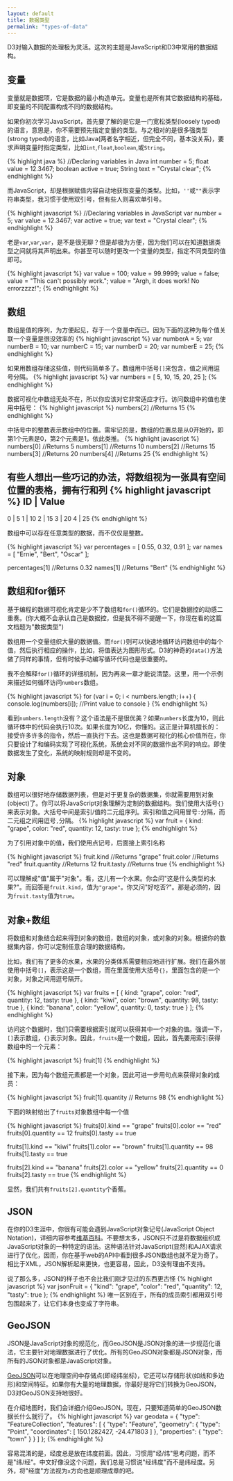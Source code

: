 ```yaml
---
layout: default
title: 数据类型
permalink: "types-of-data"
---
```


D3对输入数据的处理极为灵活。这次的主题是JavaScript和D3中常用的数据结构。

## 变量
变量就是数据项，它是数据的最小构造单元。变量也是所有其它数据结构的基础，即变量的不同配置构成不同的数据结构。

如果你初次学习JavaScript，首先要了解的是它是一门宽松类型(loosely typed)的语言，意思是，你不需要预先指定变量的类型。与之相对的是很多强类型(strong typed)的语言，比如Java(两者名字相近，但完全不同，基本没关系)，要求声明变量时指定类型，比如`int`,`float`,`boolean`,或`String`。

{% highlight java %}
//Declaring variables in Java
int number = 5;
float value = 12.3467;
boolean active = true;
String text = "Crystal clear";
{% endhighlight %}

而JavaScript，却是根据赋值内容自动地获取变量的类型。比如，`''`或`""`表示字符串类型，我习惯于使用双引号，但有些人则喜欢单引号。

{% highlight javascript %}
//Declaring variables in JavaScript
var number = 5;
var value = 12.3467;
var active = true;
var text = "Crystal clear";
{% endhighlight %}

老是`var`,`var`,`var`，是不是很无聊？但是却极为方便，因为我们可以在知道数据类型之间就将其声明出来。你甚至可以随时更改一个变量的类型，指定不同类型的值即可。


{% highlight javascript %}
var value = 100;
value = 99.9999;
value = false;
value = "This can't possibly work.";
value = "Argh, it does work! No errorzzzz!";
{% endhighlight %}

## 数组
数组是值的序列，为方便起见，存于一个变量中而已。因为下面的这种为每个值关联一个变量是很没效率的
{% highlight javascript %}
var numberA = 5;
var numberB = 10;
var numberC = 15;
var numberD = 20;
var numberE = 25;
{% endhighlight %}

如果用数组存储这些值，则代码简单多了。数组用中括号`[]`来包含，值之间用逗号分隔。
{% highlight javascript %}
var numbers = [ 5, 10, 15, 20, 25 ];
{% endhighlight %}

数据可视化中数组无处不在，所以你应该对它非常适应才行。访问数组中的值也使用中括号：
{% highlight javascript %}
numbers[2]  //Returns 15
{% endhighlight %}

中括号中的整数表示数组中的位置。需牢记的是，数组的位置总是从0开始的，即第1个元素是0，第2个元素是1，依此类推。
{% highlight javascript %}
numbers[0]  //Returns 5
numbers[1]  //Returns 10
numbers[2]  //Returns 15
numbers[3]  //Returns 20
numbers[4]  //Returns 25
{% endhighlight %}

有些人想出一些巧记的办法，将数组视为一张具有空间位置的表格，拥有行和列
{% highlight javascript %}
 ID | Value
 ------------
  0  |  5
  1  |  10
  2  |  15
  3  |  20
  4  |  25
{% endhighlight %}

数组中可以存在任意类型的数据，而不仅仅是整数。

{% highlight javascript %}
var percentages = [ 0.55, 0.32, 0.91 ];
var names = [ "Ernie", "Bert", "Oscar" ];

percentages[1]  //Returns 0.32
names[1]        //Returns "Bert"
{% endhighlight %}

## 数组和for循环
基于编程的数据可视化肯定是少不了数组和`for()`循环的。它们是数据控的动感二重奏。(你大概不会承认自己是数据控，但是我不得不提醒一下，你现在看的这篇文档题为"数据类型")

数组用一个变量组织大量的数据值。而`for()`则可以快速地循环访问数组中的每个值，然后执行相应的操作，比如，将值表达为图形形式。D3的神奇的`data()`方法做了同样的事情，但有时候手动编写循环代码也是很重要的。

我不会解释`for()`循环的详细机制，因为再来一章才能说清楚。这里，用一个示例来描述如何循环访问`numbers`数组。


{% highlight javascript %}
for (var i = 0; i < numbers.length; i++) {
	console.log(numbers[i]);  //Print value to console
}
{% endhighlight %}

看到`numbers.length`没有？这个语法是不是很优美？如果`numbers`长度为10，则此循环体中的代码会执行10次。如果长度为10亿，你懂的。这正是计算机擅长的：接受许多许多的指令，然后一直执行下去。这也是数据可视化的核心价值所在，你只要设计了和编码实现了可视化系统，系统会对不同的数据作出不同的响应。即使数据发生了变化，系统的映射规则却是不变的。


## 对象
数组可以很好地存储数据列表，但是对于更复杂的数据集，你就需要用到对象(object)了。你可以将JavaScript对象理解为定制的数据结构。我们使用大括号`{}`来表示对象。大括号中间是索引/值的二元组序列。索引和值之间用冒号`:`分隔，而二元组之间用逗号`,`分隔。
{% highlight javascript %}
var fruit = {
	kind: "grape",
	color: "red",
	quantity: 12,
	tasty: true
};
{% endhighlight %}

为了引用对象中的值，我们使用点记号，后面接上索引名称

{% highlight javascript %}
fruit.kind      //Returns "grape"
fruit.color     //Returns "red"
fruit.quantity  //Returns 12
fruit.tasty     //Returns true
{% endhighlight %}

可以理解成"值"属于"对象"。看，这儿有一个水果。你会问"这是什么类型的水果?"。而回答是`fruit.kind`，值为`"grape"`。你又问"好吃否?"。那是必须的，因为`fruit.tasty`值为`true`。

## 对象+数组
将数组和对象结合起来得到对象的数组，数组的对象，或对象的对象。根据你的数据集内容，你可以定制任意合理的数据结构。

比如，我们有了更多的水果，水果的分类体系需要相应地进行扩展。我们在最外层使用中括号`[]`，表示这是一个数组，而在里面使用大括号`{}`，里面包含的是一个对象，对象之间用逗号隔开。

{% highlight javascript %}
var fruits = [
    {
        kind: "grape",
        color: "red",
        quantity: 12,
        tasty: true
    },
    {
        kind: "kiwi",
        color: "brown",
        quantity: 98,
        tasty: true
    },
    {
        kind: "banana",
        color: "yellow",
        quantity: 0,
        tasty: true
    }
];
{% endhighlight %}

访问这个数据时，我们只需要根据索引就可以获得其中一个对象的值。强调一下，`[]`表示数组，`{}`表示对象。因此，`fruits`是一个数组，因此，首先要用索引获得数组中的一个元素：

{% highlight javascript %}
fruit[1]
{% endhighlight %}

接下来，因为每个数组元素都是一个对象，因此可进一步用句点来获得对象的成员：

{% highlight javascript %}
fruit[1].quantity   // Returns 98
{% endhighlight %}

下面的映射给出了`fruits`对象数组中每一个值

{% highlight javascript %}
fruits[0].kind      ==  "grape"
fruits[0].color     ==  "red"
fruits[0].quantity  ==  12
fruits[0].tasty     ==  true

fruits[1].kind      ==  "kiwi"
fruits[1].color     ==  "brown"
fruits[1].quantity  ==  98
fruits[1].tasty     ==  true

fruits[2].kind      ==  "banana"
fruits[2].color     ==  "yellow"
fruits[2].quantity  ==  0
fruits[2].tasty     ==  true
{% endhighlight %}

显然，我们共有`fruits[2].quantity`个香蕉。

## JSON
在你的D3生涯中，你很有可能会遇到JavaScript对象记号(JavaScript Object Notation)，详细内容参考[维基百科](http://en.wikipedia.org/wiki/Json)。不要想太多，JSON只不过是将数据组织成JavaScript对象的一种特定的语法。这种语法针对JavaScript(显然)和AJAX请求进行了优化，因而，你在基于web的API中看到很多JSON数组也就不足为奇了。相比于XML，JSON解析起来更快，也更容易，因此，D3没有理由不支持。

说了那么多，JSON的样子也不会比我们刚才见过的东西更古怪
{% highlight javascript %}
var jsonFruit = {
    "kind": "grape",
    "color": "red",
    "quantity": 12,
    "tasty": true
};
{% endhighlight %}
唯一区别在于，所有的成员索引都用双引号包围起来了，让它们本身也变成了字符串。

## GeoJSON
JSON是JavaScript对象的规范化，而GeoJSON是JSON对象的进一步规范化语法，它主要针对地理数据进行了优化。所有的GeoJSON对象都是JSON对象，而所有的JSON对象都是JavaScript对象。

[GeoJSON](http://geojson.org/geojson-spec.html)可以在地理空间中存储点(即经纬坐标)，它还可以存储形状(如线和多边形)和空间特征。如果你有大量的地理数据，你最好是将它们转换为GeoJSON，D3对GeoJSON支持地很好。

在介绍地图时，我们会详细介绍GeoJSON。现在，只要知道简单的GeoJSON数据长什么就行了。
{% highlight javascript %}
var geodata = {
    "type": "FeatureCollection",
    "features": [
        {
            "type": "Feature",
            "geometry": {
                "type": "Point",
                "coordinates": [ 150.1282427, -24.471803 ]
            },
            "properties": {
                "type": "town"
            }
        }
    ]
};
{% endhighlight %}

容易混淆的是，经度总是放在纬度前面。因此，习惯用"经/纬"思考问题，而不是"纬/经"。中文好像没这个问题，我们总是习惯说"经纬度"而不是纬经度。另外，将"经度"方法视为`x`方向也是顺理成章的吧。


